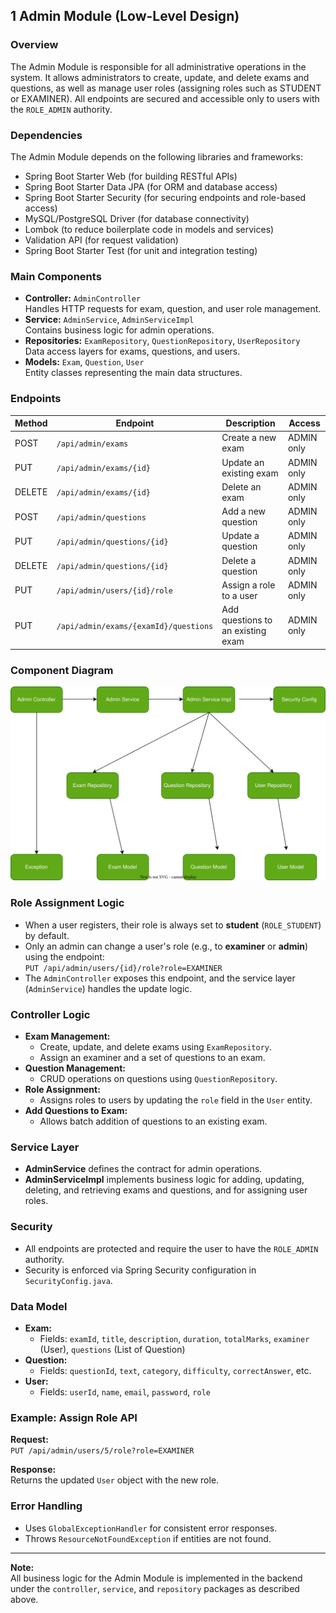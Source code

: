 ## 1 Admin Module (Low-Level Design)

### Overview
The Admin Module is responsible for all administrative operations in the system. It allows administrators to create, update, and delete exams and questions, as well as manage user roles (assigning roles such as STUDENT or EXAMINER). All endpoints are secured and accessible only to users with the `ROLE_ADMIN` authority.

### Dependencies

The Admin Module depends on the following libraries and frameworks:

- Spring Boot Starter Web (for building RESTful APIs)
- Spring Boot Starter Data JPA (for ORM and database access)
- Spring Boot Starter Security (for securing endpoints and role-based access)
- MySQL/PostgreSQL Driver (for database connectivity)
- Lombok (to reduce boilerplate code in models and services)
- Validation API (for request validation)
- Spring Boot Starter Test (for unit and integration testing)

### Main Components

- **Controller:** `AdminController`  
  Handles HTTP requests for exam, question, and user role management.
- **Service:** `AdminService`, `AdminServiceImpl`  
  Contains business logic for admin operations.
- **Repositories:** `ExamRepository`, `QuestionRepository`, `UserRepository`  
  Data access layers for exams, questions, and users.
- **Models:** `Exam`, `Question`, `User`  
  Entity classes representing the main data structures.

### Endpoints

| Method | Endpoint                              | Description                        | Access      |
|--------|---------------------------------------|------------------------------------|-------------|
| POST   | `/api/admin/exams`                    | Create a new exam                  | ADMIN only  |
| PUT    | `/api/admin/exams/{id}`               | Update an existing exam            | ADMIN only  |
| DELETE | `/api/admin/exams/{id}`               | Delete an exam                     | ADMIN only  |
| POST   | `/api/admin/questions`                | Add a new question                 | ADMIN only  |
| PUT    | `/api/admin/questions/{id}`           | Update a question                  | ADMIN only  |
| DELETE | `/api/admin/questions/{id}`           | Delete a question                  | ADMIN only  |
| PUT    | `/api/admin/users/{id}/role`          | Assign a role to a user            | ADMIN only  |
| PUT    | `/api/admin/exams/{examId}/questions` | Add questions to an existing exam  | ADMIN only  |


### Component Diagram
![Architecture Diagram](images/adminComponent.svg)
### Role Assignment Logic

- When a user registers, their role is always set to **student** (`ROLE_STUDENT`) by default.
- Only an admin can change a user's role (e.g., to **examiner** or **admin**) using the endpoint:  
  `PUT /api/admin/users/{id}/role?role=EXAMINER`
- The `AdminController` exposes this endpoint, and the service layer (`AdminService`) handles the update logic.

### Controller Logic

- **Exam Management:**  
  - Create, update, and delete exams using `ExamRepository`.
  - Assign an examiner and a set of questions to an exam.
- **Question Management:**  
  - CRUD operations on questions using `QuestionRepository`.
- **Role Assignment:**  
  - Assigns roles to users by updating the `role` field in the `User` entity.
- **Add Questions to Exam:**  
  - Allows batch addition of questions to an existing exam.

### Service Layer

- **AdminService** defines the contract for admin operations.
- **AdminServiceImpl** implements business logic for adding, updating, deleting, and retrieving exams and questions, and for assigning user roles.

### Security

- All endpoints are protected and require the user to have the `ROLE_ADMIN` authority.
- Security is enforced via Spring Security configuration in `SecurityConfig.java`.


### Data Model

- **Exam:**  
  - Fields: `examId`, `title`, `description`, `duration`, `totalMarks`, `examiner` (User), `questions` (List of Question)
- **Question:**  
  - Fields: `questionId`, `text`, `category`, `difficulty`, `correctAnswer`, etc.
- **User:**  
  - Fields: `userId`, `name`, `email`, `password`, `role`

### Example: Assign Role API

**Request:**  
`PUT /api/admin/users/5/role?role=EXAMINER`

**Response:**  
Returns the updated `User` object with the new role.

### Error Handling

- Uses `GlobalExceptionHandler` for consistent error responses.
- Throws `ResourceNotFoundException` if entities are not found.

---

**Note:**  
All business logic for the Admin Module is implemented in the backend under the `controller`, `service`, and `repository` packages as described above.


